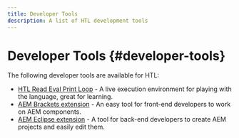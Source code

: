 ```yaml
---
title: Developer Tools
description: A list of HTL development tools
---
```


# Developer Tools {#developer-tools}

The following developer tools are available for HTL:

* [HTL Read Eval Print Loop](https://github.com/Adobe-Marketing-Cloud/aem-htl-repl) - A live execution environment for playing with the language, great for learning.
* [AEM Brackets extension](https://docs.adobe.com/content/help/en/experience-manager-65/developing/devtools/aem-brackets.html) - An easy tool for front-end developers to work on AEM components.
* [AEM Eclipse extension](https://docs.adobe.com/content/help/en/experience-manager-65/developing/devtools/aem-eclipse.html) - A tool for back-end developers to create AEM projects and easily edit them.
